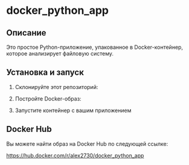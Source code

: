 # docker_python_app

## Описание
Это простое Python-приложение, упакованное в Docker-контейнер, которое анализирует файловую систему.

## Установка и запуск

1. Склонируйте этот репозиторий:


2. Постройте Docker-образ:


3. Запустите контейнер с вашим приложением
## Docker Hub
Вы можете найти образ на Docker Hub по следующей ссылке:

https://hub.docker.com/r/alex2730/docker_python_app
